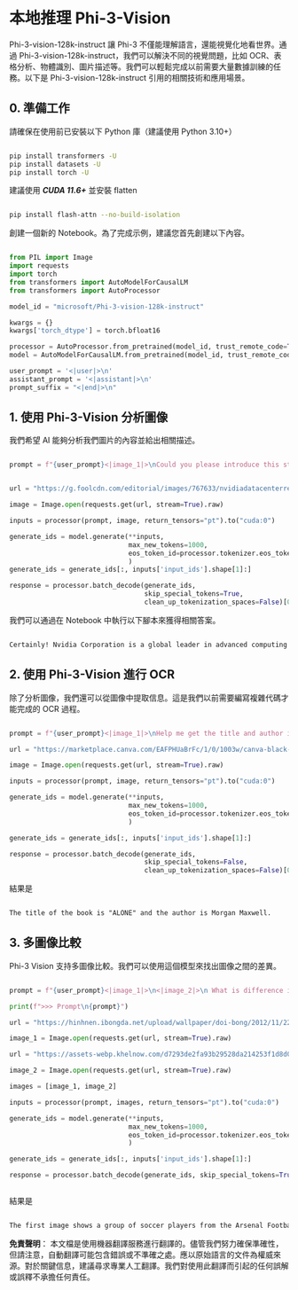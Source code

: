 # **本地推理 Phi-3-Vision**

Phi-3-vision-128k-instruct 讓 Phi-3 不僅能理解語言，還能視覺化地看世界。通過 Phi-3-vision-128k-instruct，我們可以解決不同的視覺問題，比如 OCR、表格分析、物體識別、圖片描述等。我們可以輕鬆完成以前需要大量數據訓練的任務。以下是 Phi-3-vision-128k-instruct 引用的相關技術和應用場景。

## **0. 準備工作**

請確保在使用前已安裝以下 Python 庫（建議使用 Python 3.10+）

```bash

pip install transformers -U
pip install datasets -U
pip install torch -U

```

建議使用 ***CUDA 11.6+*** 並安裝 flatten

```bash

pip install flash-attn --no-build-isolation

```

創建一個新的 Notebook。為了完成示例，建議您首先創建以下內容。

```python

from PIL import Image
import requests
import torch
from transformers import AutoModelForCausalLM
from transformers import AutoProcessor

model_id = "microsoft/Phi-3-vision-128k-instruct"

kwargs = {}
kwargs['torch_dtype'] = torch.bfloat16

processor = AutoProcessor.from_pretrained(model_id, trust_remote_code=True)
model = AutoModelForCausalLM.from_pretrained(model_id, trust_remote_code=True, torch_dtype="auto").cuda()

user_prompt = '<|user|>\n'
assistant_prompt = '<|assistant|>\n'
prompt_suffix = "<|end|>\n"

```

## **1. 使用 Phi-3-Vision 分析圖像**

我們希望 AI 能夠分析我們圖片的內容並給出相關描述。

```python

prompt = f"{user_prompt}<|image_1|>\nCould you please introduce this stock to me?{prompt_suffix}{assistant_prompt}"


url = "https://g.foolcdn.com/editorial/images/767633/nvidiadatacenterrevenuefy2017tofy2024.png"

image = Image.open(requests.get(url, stream=True).raw)

inputs = processor(prompt, image, return_tensors="pt").to("cuda:0")

generate_ids = model.generate(**inputs, 
                              max_new_tokens=1000,
                              eos_token_id=processor.tokenizer.eos_token_id,
                              )
generate_ids = generate_ids[:, inputs['input_ids'].shape[1]:]

response = processor.batch_decode(generate_ids, 
                                  skip_special_tokens=True, 
                                  clean_up_tokenization_spaces=False)[0]

```

我們可以通過在 Notebook 中執行以下腳本來獲得相關答案。

```txt

Certainly! Nvidia Corporation is a global leader in advanced computing and artificial intelligence (AI). The company designs and develops graphics processing units (GPUs), which are specialized hardware accelerators used to process and render images and video. Nvidia's GPUs are widely used in professional visualization, data centers, and gaming. The company also provides software and services to enhance the capabilities of its GPUs. Nvidia's innovative technologies have applications in various industries, including automotive, healthcare, and entertainment. The company's stock is publicly traded and can be found on major stock exchanges.

```

## **2. 使用 Phi-3-Vision 進行 OCR**

除了分析圖像，我們還可以從圖像中提取信息。這是我們以前需要編寫複雜代碼才能完成的 OCR 過程。

```python

prompt = f"{user_prompt}<|image_1|>\nHelp me get the title and author information of this book?{prompt_suffix}{assistant_prompt}"

url = "https://marketplace.canva.com/EAFPHUaBrFc/1/0/1003w/canva-black-and-white-modern-alone-story-book-cover-QHBKwQnsgzs.jpg"

image = Image.open(requests.get(url, stream=True).raw)

inputs = processor(prompt, image, return_tensors="pt").to("cuda:0")

generate_ids = model.generate(**inputs, 
                              max_new_tokens=1000,
                              eos_token_id=processor.tokenizer.eos_token_id,
                              )

generate_ids = generate_ids[:, inputs['input_ids'].shape[1]:]

response = processor.batch_decode(generate_ids, 
                                  skip_special_tokens=False, 
                                  clean_up_tokenization_spaces=False)[0]


```

結果是

```txt

The title of the book is "ALONE" and the author is Morgan Maxwell.

```

## **3. 多圖像比較**

Phi-3 Vision 支持多圖像比較。我們可以使用這個模型來找出圖像之間的差異。

```python

prompt = f"{user_prompt}<|image_1|>\n<|image_2|>\n What is difference in this two images?{prompt_suffix}{assistant_prompt}"

print(f">>> Prompt\n{prompt}")

url = "https://hinhnen.ibongda.net/upload/wallpaper/doi-bong/2012/11/22/arsenal-wallpaper-free.jpg"

image_1 = Image.open(requests.get(url, stream=True).raw)

url = "https://assets-webp.khelnow.com/d7293de2fa93b29528da214253f1d8d0/news/uploads/2021/07/Arsenal-1024x576.jpg.webp"

image_2 = Image.open(requests.get(url, stream=True).raw)

images = [image_1, image_2]

inputs = processor(prompt, images, return_tensors="pt").to("cuda:0")

generate_ids = model.generate(**inputs, 
                              max_new_tokens=1000,
                              eos_token_id=processor.tokenizer.eos_token_id,
                              )

generate_ids = generate_ids[:, inputs['input_ids'].shape[1]:]

response = processor.batch_decode(generate_ids, skip_special_tokens=True, clean_up_tokenization_spaces=False)[0]



```

結果是

```txt

The first image shows a group of soccer players from the Arsenal Football Club posing for a team photo with their trophies, while the second image shows a group of soccer players from the Arsenal Football Club celebrating a victory with a large crowd of fans in the background. The difference between the two images is the context in which the photos were taken, with the first image focusing on the team and their trophies, and the second image capturing a moment of celebration and victory.

```

**免責聲明**：
本文檔是使用機器翻譯服務進行翻譯的。儘管我們努力確保準確性，但請注意，自動翻譯可能包含錯誤或不準確之處。應以原始語言的文件為權威來源。對於關鍵信息，建議尋求專業人工翻譯。我們對使用此翻譯而引起的任何誤解或誤釋不承擔任何責任。